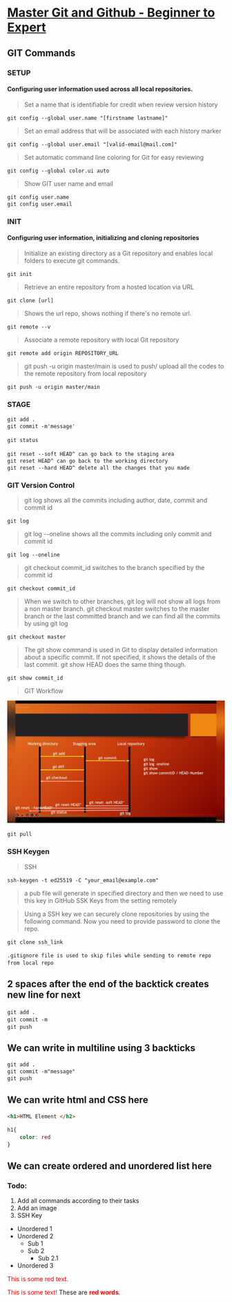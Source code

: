 # [Master Git and Github - Beginner to Expert](udemy.com/course/git-and-github-for-absolute-beginners/)

## GIT Commands
### SETUP
#### Configuring user information used across all local repositories.
> Set a name that is  identifiable for credit when review version history 
```
git config --global user.name "[firstname lastname]" 
```
> Set an email address that will be associated with each history marker
```
git config --global user.email "[valid-email@mail.com]" 
```
> Set automatic command line coloring for Git for easy reviewing
```
git config --global color.ui auto 
```
> Show GIT user name and email
```
git config user.name
git config user.email
```

### INIT
#### Configuring user information, initializing and cloning repositories
> Initialize an existing directory as a Git repository and enables local folders to execute git commands.
```
git init
```
> Retrieve an entire repository from a hosted location via URL

```
git clone [url]
```

> Shows the url repo, shows nothing if there's no remote url.
```
git remote --v 
```
> Associate a remote repository with local Git repository
``` 
git remote add origin REPOSITORY_URL
```
> git push -u origin master/main is used to push/ upload all the codes to the remote repository from local repository
```
git push -u origin master/main
```


### STAGE 
```
git add .
git commit -m'message'

git status

git reset --soft HEAD^ can go back to the staging area
git reset HEAD^ can go back to the working directory
git reset --hard HEAD^ delete all the changes that you made

```
### GIT Version Control 

> git log shows all the commits including author, date, commit and commit id

```
git log 
```
> git log --oneline shows all the commits including only commit and commit id
```
git log --oneline
```
> git checkout commit_id switches to the branch specified by the commit id
```
git checkout commit_id
```
> When we switch to other branches, git log will not show all logs from a non master branch. git checkout master switches to the master branch or the last committed branch and we can find all the commits by using git log
```
git checkout master
```
> The git show command is used in Git to display detailed information about a specific commit. If not specified, it shows the details of the last commit. git show HEAD does the same thing though.
```
git show commit_id
```
> GIT Workflow
<img src="./git.png" />


```
git pull
```
### SSH Keygen
> SSH 

```
ssh-keygen -t ed25519 -C "your_email@example.com"
```
> a pub file will generate in specified directory and then we need to use this key in GitHub SSK Keys from the setting remotely

> Using a SSH key we can securely clone repositories by using the following command. Now you need to provide password to clone the repo.
```
git clone ssh_link
```

`.gitignore file is used to skip files while sending to remote repo from local repo `

## 2 spaces after the end of the backtick creates new line for next 
`git add .`  
`git commit -m`  
`git push`

## We can write in multiline using 3 backticks 
```
git add .
git commit -m"message"
git push
```
## We can write html and CSS here
```html
<h1>HTML Element </h2>
```

```css
h1{
    color: red
}
```

## We can create ordered and unordered list here
### Todo: 
1. Add all commands according to their tasks
2. Add an image
3. SSH Key

- Unordered 1
- Unordered 2
   - Sub 1
   - Sub 2
     - Sub 2.1
- Unordered 3
 
<p style='color:red'>This is some red text.</p>
<font color="red">This is some text!</font>
These are <b style='color:red'>red words</b>.